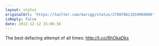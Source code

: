 ```yaml
---
layout: status
originalUrl: 'https://twitter.com/marcgg/status/278878611010904066'
isReply: false
date: 2012-12-12 15:06:56
---
```


The best defacing attempt of all times: http://t.co/6hOkaDks
